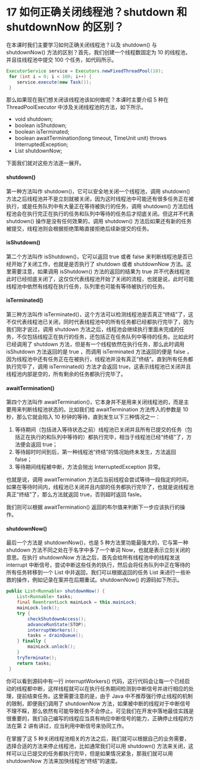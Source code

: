 # 17 如何正确关闭线程池？shutdown 和 shutdownNow 的区别？

在本课时我们主要学习如何正确关闭线程池？以及 shutdown() 与 shutdownNow() 方法的区别？首先，我们创建一个线程数固定为 10 的线程池，并且往线程池中提交 100 个任务，如代码所示。

```java
ExecutorService service = Executors.newFixedThreadPool(10);
 for (int i = 0; i < 100; i++) { 
    service.execute(new Task());
 }
```

那么如果现在我们想关闭该线程池该如何做呢？本课时主要介绍 5 种在 ThreadPoolExecutor 中涉及关闭线程池的方法，如下所示。

- void shutdown;
- boolean isShutdown;
- boolean isTerminated;
- boolean awaitTermination(long timeout, TimeUnit unit) throws InterruptedException;
- List shutdownNow;

下面我们就对这些方法逐一展开。

#### shutdown()

第一种方法叫作 shutdown()，它可以安全地关闭一个线程池，调用 shutdown() 方法之后线程池并不是立刻就被关闭，因为这时线程池中可能还有很多任务正在被执行，或是任务队列中有大量正在等待被执行的任务，调用 shutdown() 方法后线程池会在执行完正在执行的任务和队列中等待的任务后才彻底关闭。但这并不代表 shutdown() 操作是没有任何效果的，调用 shutdown() 方法后如果还有新的任务被提交，线程池则会根据拒绝策略直接拒绝后续新提交的任务。

#### isShutdown()

第二个方法叫作 isShutdown()，它可以返回 true 或者 false 来判断线程池是否已经开始了关闭工作，也就是是否执行了 shutdown 或者 shutdownNow 方法。这里需要注意，如果调用 isShutdown() 方法的返回的结果为 true 并不代表线程池此时已经彻底关闭了，这仅仅代表线程池开始了关闭的流程，也就是说，此时可能线程池中依然有线程在执行任务，队列里也可能有等待被执行的任务。

#### isTerminated()

第三种方法叫作 isTerminated()，这个方法可以检测线程池是否真正“终结”了，这不仅代表线程池已关闭，同时代表线程池中的所有任务都已经都执行完毕了，因为我们刚才说过，调用 shutdown 方法之后，线程池会继续执行里面未完成的任务，不仅包括线程正在执行的任务，还包括正在任务队列中等待的任务。比如此时已经调用了 shutdown 方法，但是有一个线程依然在执行任务，那么此时调用 isShutdown 方法返回的是 true ，而调用 isTerminated 方法返回的便是 false ，因为线程池中还有任务正在在被执行，线程池并没有真正“终结”。直到所有任务都执行完毕了，调用 isTerminated() 方法才会返回 true，这表示线程池已关闭并且线程池内部是空的，所有剩余的任务都执行完毕了。

#### awaitTermination()

第四个方法叫作 awaitTermination()，它本身并不是用来关闭线程池的，而是主要用来判断线程池状态的。比如我们给 awaitTermination 方法传入的参数是 10 秒，那么它就会陷入 10 秒钟的等待，直到发生以下三种情况之一：

1. 等待期间（包括进入等待状态之前）线程池已关闭并且所有已提交的任务（包括正在执行的和队列中等待的）都执行完毕，相当于线程池已经“终结”了，方法便会返回 true；
1. 等待超时时间到后，第一种线程池“终结”的情况始终未发生，方法返回 false；
1. 等待期间线程被中断，方法会抛出 InterruptedException 异常。

也就是说，调用 awaitTermination 方法后当前线程会尝试等待一段指定的时间，如果在等待时间内，线程池已关闭并且内部的任务都执行完毕了，也就是说线程池真正“终结”了，那么方法就返回 true，否则超时返回 fasle。

我们则可以根据 awaitTermination() 返回的布尔值来判断下一步应该执行的操作。

#### shutdownNow()

最后一个方法是 shutdownNow()，也是 5 种方法里功能最强大的，它与第一种 shutdown 方法不同之处在于名字中多了一个单词 Now，也就是表示立刻关闭的意思。在执行 shutdownNow 方法之后，首先会给所有线程池中的线程发送 interrupt 中断信号，尝试中断这些任务的执行，然后会将任务队列中正在等待的所有任务转移到一个 List 中并返回，我们可以根据返回的任务 List 来进行一些补救的操作，例如记录在案并在后期重试。shutdownNow() 的源码如下所示。

```java
public List<Runnable> shutdownNow() { 
    List<Runnable> tasks;
    final ReentrantLock mainLock = this.mainLock;
    mainLock.lock();
    try { 
        checkShutdownAccess();
        advanceRunState(STOP);
        interruptWorkers();
        tasks = drainQueue();
    } finally { 
        mainLock.unlock();
    } 
    tryTerminate();
    return tasks;
 }
```

你可以看到源码中有一行 interruptWorkers() 代码，这行代码会让每一个已经启动的线程都中断，这样线程就可以在执行任务期间检测到中断信号并进行相应的处理，提前结束任务。这里需要注意的是，由于 Java 中不推荐强行停止线程的机制的限制，即便我们调用了 shutdownNow 方法，如果被中断的线程对于中断信号不理不睬，那么依然有可能导致任务不会停止。可见我们在开发中落地最佳实践是很重要的，我们自己编写的线程应当具有响应中断信号的能力，正确停止线程的方法在第 2 讲有讲过，应当利用中断信号来协同工作。

在掌握了这 5 种关闭线程池相关的方法之后，我们就可以根据自己的业务需要，选择合适的方法来停止线程池，比如通常我们可以用 shutdown() 方法来关闭，这样可以让已提交的任务都执行完毕，但是如果情况紧急，那我们就可以用 shutdownNow 方法来加快线程池“终结”的速度。
